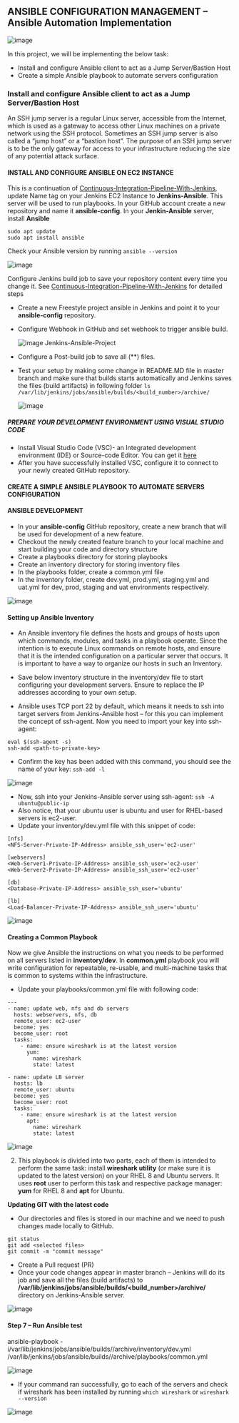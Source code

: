 ## ANSIBLE CONFIGURATION MANAGEMENT – Ansible Automation Implementation

![image](https://user-images.githubusercontent.com/116161693/233007313-6d3c10c0-7d01-49aa-b801-3e2ca0149358.png)

In this project, we will be implementing the below task:
- Install and configure Ansible client to act as a Jump Server/Bastion Host
- Create a simple Ansible playbook to automate servers configuration

### Install and configure Ansible client to act as a Jump Server/Bastion Host

An SSH jump server is a regular Linux server, accessible from the Internet, which is used as a gateway to access other Linux machines on a private network using the SSH protocol. Sometimes an SSH jump server is also called a “jump host” or a “bastion host”. The purpose of an SSH jump server is to be the only gateway for access to your infrastructure reducing the size of any potential attack surface.

#### INSTALL AND CONFIGURE ANSIBLE ON EC2 INSTANCE
This is a continuation of [Continuous-Integration-Pipeline-With-Jenkins](https://github.com/Gshare-dev/Continuous-Integration-Pipeline-With-Jenkins.git), update Name tag on your Jenkins EC2 Instance to **Jenkins-Ansible**. This server will be used to run playbooks.
In your GitHub account create a new repository and name it **ansible-config**.
In your **Jenkin-Ansible** server, install **Ansible**
```
sudo apt update
sudo apt install ansible
```
Check your Ansible version by running `ansible --version`

![image](images/01.png)

Configure Jenkins build job to save your repository content every time you change it. See [Continuous-Integration-Pipeline-With-Jenkins](https://github.com/Gshare-dev/Continuous-Integration-Pipeline-With-Jenkins.git) for detailed steps
- Create a new Freestyle project ansible in Jenkins and point it to your **ansible-config** repository.
- Configure Webhook in GitHub and set webhook to trigger ansible build.

  ![image](images/02.png)
  Jenkins-Ansible-Project

- Configure a Post-build job to save all (**) files. 
- Test your setup by making some change in README.MD file in master branch and make sure that builds starts automatically and Jenkins saves the files (build artifacts) in following folder `ls /var/lib/jenkins/jobs/ansible/builds/<build_number>/archive/`
    
  ![image](images/03.png)

    
##### PREPARE YOUR DEVELOPMENT ENVIRONMENT USING VISUAL STUDIO CODE
- Install Visual Studio Code (VSC)- an Integrated development environment (IDE) or Source-code Editor. You can get it [here](https://code.visualstudio.com/download)
- After you have successfully installed VSC, configure it to connect to your newly created GitHub repository.

#### CREATE A SIMPLE ANSIBLE PLAYBOOK TO AUTOMATE SERVERS CONFIGURATION

#### ANSIBLE DEVELOPMENT
- In your **ansible-config** GitHub repository, create a new branch that will be used for development of a new feature.
- Checkout the newly created feature branch to your local machine and start building your code and directory structure
- Create a playbooks directory for storing playbooks
- Create an inventory directory for storing inventory files
- In the playbooks folder, create a common.yml file
- In the inventory folder, create dev.yml, prod.yml, staging.yml and uat.yml for dev, prod, staging and uat environments respectively.

![image](images/07.png)

#### Setting up Ansible Inventory
- An Ansible inventory file defines the hosts and groups of hosts upon which commands, modules, and tasks in a playbook operate. Since the intention is to execute Linux commands on remote hosts, and ensure that it is the intended configuration on a particular server that occurs. It is important to have a way to organize our hosts in such an Inventory.

- Save below inventory structure in the inventory/dev file to start configuring your development servers. Ensure to replace the IP addresses according to your own setup.
- Ansible uses TCP port 22 by default, which means it needs to ssh into target servers from Jenkins-Ansible host – for this you can implement the concept of ssh-agent. Now you need to import your key into ssh-agent: 

```
eval $(ssh-agent -s)
ssh-add <path-to-private-key>
```
- Confirm the key has been added with this command, you should see the name of your key: `ssh-add -l`

![image](images/08.png)

- Now, ssh into your Jenkins-Ansible server using ssh-agent: `ssh -A ubuntu@public-ip`
- Also notice, that your ubuntu user is ubuntu and user for RHEL-based servers is ec2-user.
- Update your inventory/dev.yml file with this snippet of code:
```
[nfs]
<NFS-Server-Private-IP-Address> ansible_ssh_user='ec2-user'

[webservers]
<Web-Server1-Private-IP-Address> ansible_ssh_user='ec2-user'
<Web-Server2-Private-IP-Address> ansible_ssh_user='ec2-user'

[db]
<Database-Private-IP-Address> ansible_ssh_user='ubuntu' 

[lb]
<Load-Balancer-Private-IP-Address> ansible_ssh_user='ubuntu'
```
![image](images/09.png)

#### Creating a Common Playbook
Now we give Ansible the instructions on what you needs to be performed on all servers listed in **inventory/dev**. In **common.yml** playbook you will write configuration for repeatable, re-usable, and multi-machine tasks that is common to systems within the infrastructure.
- Update your playbooks/common.yml file with following code:
```
---
- name: update web, nfs and db servers
  hosts: webservers, nfs, db
  remote_user: ec2-user
  become: yes
  become_user: root
  tasks:
    - name: ensure wireshark is at the latest version
      yum:
        name: wireshark
        state: latest

- name: update LB server
  hosts: lb
  remote_user: ubuntu
  become: yes
  become_user: root
  tasks:
    - name: ensure wireshark is at the latest version
      apt:
        name: wireshark
        state: latest
```
![image](images/04.png)

2. This playbook is divided into two parts, each of them is intended to perform the same task: install **wireshark utility** (or make sure it is updated to the latest version) on your RHEL 8 and Ubuntu servers. It uses **root** user to perform this task and respective package manager: **yum** for RHEL 8 and **apt** for Ubuntu.

**Updating GIT with the latest code**
- Our directories and files is stored in our machine and we need to push changes made locally to GitHub.

```
git status
git add <selected files>
git commit -m "commit message"
```
- Create a Pull request (PR)
- Once your code changes appear in master branch – Jenkins will do its job and save all the files (build artifacts) to **/var/lib/jenkins/jobs/ansible/builds/<build_number>/archive/** directory on Jenkins-Ansible server.

![image](images/05.png)

#### Step 7 – Run Ansible test
ansible-playbook -i/var/lib/jenkins/jobs/ansible/builds/<build-number>/archive/inventory/dev.yml /var/lib/jenkins/jobs/ansible/builds/<build-number>/archive/playbooks/common.yml

![image](11.png)

- If your command ran successfully, go to each of the servers and check if wireshark has been installed by running `which wireshark` or `wireshark --version`
  
![image](12.png)
